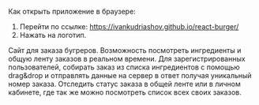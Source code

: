 Как открыть приложение в браузере:
1. Перейти по ссылке:
https://ivankudriashov.github.io/react-burger/
2. Нажать на логотип.

Сайт для заказа бугреров. Возможность посмотреть ингредиенты и общую ленту заказов в реальном времени. Для зарегистрированных пользователей, собирать заказ из списка ингредиентов с помощью drag&drop и отправлять данные на сервер в ответ получая уникальный номер заказа. Отследить статус заказа в общей ленте или в личном кабинете, где так же можно посмотреть список всех своих заказов.
